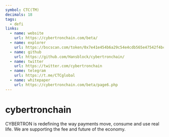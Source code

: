```yaml
---
symbol: CTC(TM)
decimals: 18
tags:
  - defi
links:
  - name: website
    url: https://cybertronchain.com/beta/
  - name: explorer
    url: https://bscscan.com/token/0x7e41e454b6a29c54e4cdb565e47542f4bcb37ef1
  - name: github
    url: https://github.com/Hansblock/cybertronchain/
  - name: twitter
    url: https://twitter.com/cybertronchain
  - name: telegram
    url: https://t.me/CTCglobal
  - name: whitepaper
    url: https://cybertronchain.com/beta/page6.php
---
```


# cybertronchain

CYBERTRON is redefining the way payments move, consume and use real life. We are supporting the fee and future of the economy.
